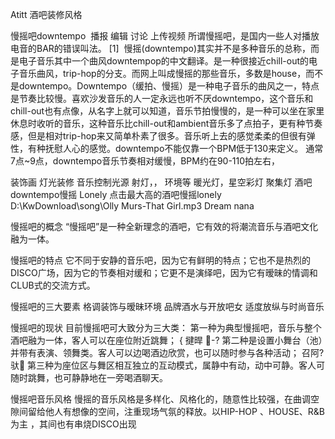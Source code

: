 Atitt 酒吧装修风格

慢摇吧downtempo
 播报 编辑 讨论 上传视频
所谓慢摇吧，是国内一些人对播放电音的BAR的错误叫法。 [1] 
慢摇(downtempo)其实并不是多种音乐的总称，而是电子音乐其中一个曲风downtempop的中文翻译。是一种很接近chill-out的电子音乐曲风，trip-hop的分支。而网上叫成慢摇的那些音乐，多数是house，而不是downtempo。Downtempo（缓拍、慢摇）是一种电子音乐的曲风之一，特点是节奏比较慢。喜欢沙发音乐的人一定永远也听不厌downtempo，这个音乐和chill-out也有点像，从名字上就可以知道，音乐节拍慢慢的，是一种可以坐在家里休息时收听的音乐，这种音乐比chill-out和ambient音乐多了点拍子，更有种节奏感，但是相对trip-hop来又简单朴素了很多。音乐听上去的感觉柔柔的但很有弹性，有种抚慰人心的感觉。downtempo不能仅靠一个BPM低于130来定义。
通常7点~9点，downtempo音乐节奏相对缓慢，BPM约在90-110拍左右，

装饰画
灯光装修 音乐控制光源
射灯，，
环境等 暖光灯，星空彩灯
聚集灯
酒吧downtempo慢摇 Lonely
点击最大高的酒吧慢摇lonely
D:\KwDownload\song\Olly Murs-That Girl.mp3
Dream nana

慢摇吧的概念
“慢摇吧”是一种全新理念的酒吧，它有效的将潮流音乐与酒吧文化融为一体。

慢摇吧的特点
它不同于安静的音乐吧，因为它有鲜明的特点；它也不是热烈的DISCO广场，因为它的节奏相对缓和；它更不是演绎吧，因为它有暧昧的情调和CLUB式的交流方式。

慢摇吧的三大要素
格调装饰与暧昧环境
品牌酒水与开放吧女
适度放纵与时尚音乐

慢摇吧的现状
目前慢摇吧可大致分为三大类：
第一种为典型慢摇吧，音乐与整个酒吧融为一体，客人可以在座位附近跳舞； { 揵晘 -?
第二种是设置小舞台（池）并带有表演、领舞类。客人可以边喝酒边欣赏，也可以随时参与各种活动； 召阿?驮
第三种为座位区与舞区相互独立的互动模式，属静中有动，动中可静。客人可随时跳舞，也可静静地在一旁喝酒聊天。

慢摇吧音乐风格
慢摇的音乐风格是多样化、风格化的，随意性比较强，在曲调空隙间留给他人有想像的空间，注重现场气氛的释放。以HIP-HOP 、HOUSE、R&B 为主 ，其间也有串烧DISCO出现


